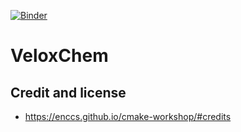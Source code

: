 [![Binder](https://mybinder.org/badge_logo.svg)](https://mybinder.org/v2/gh/ENCCS/veloxchem-workshop/HEAD)

# VeloxChem

## Credit and license

- https://enccs.github.io/cmake-workshop/#credits
